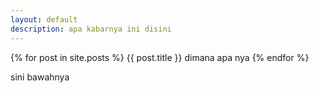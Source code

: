 ```yaml
---
layout: default
description: apa kabarnya ini disini
---
```


{% for post in site.posts %}
    {{ post.title }} dimana apa nya
{% endfor %}

sini bawahnya